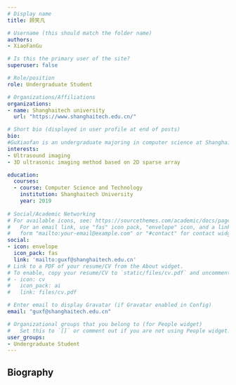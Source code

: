 ```yaml
---
# Display name
title: 顾笑凡

# Username (this should match the folder name)
authors:
- XiaoFanGu

# Is this the primary user of the site?
superuser: false

# Role/position
role: Undergraduate Student

# Organizations/Affiliations
organizations:
- name: Shanghaitech university
  url: "https://www.shanghaitech.edu.cn/"

# Short bio (displayed in user profile at end of posts)
bio: 
#GuXiaofan is an undergraduate majoring in computer science at Shanghaitech university. He is currently working on 3D ultrasonic imaging method based on 2D sparse array
interests:
- Ultrasound imaging
- 3D ultrasonic imaging method based on 2D sparse array

education:
  courses:
  - course: Computer Science and Technology
    institution: Shanghaitech University
    year: 2019
  
# Social/Academic Networking
# For available icons, see: https://sourcethemes.com/academic/docs/page-builder/#icons
#   For an email link, use "fas" icon pack, "envelope" icon, and a link in the
#   form "mailto:your-email@example.com" or "#contact" for contact widget.
social:
- icon: envelope
  icon_pack: fas
  link: 'mailto:guxf@shanghaitech.edu.cn'
# Link to a PDF of your resume/CV from the About widget.
# To enable, copy your resume/CV to `static/files/cv.pdf` and uncomment the lines below.
# - icon: cv
#   icon_pack: ai
#   link: files/cv.pdf

# Enter email to display Gravatar (if Gravatar enabled in Config)
email: "guxf@shanghaitech.edu.cn"

# Organizational groups that you belong to (for People widget)
#   Set this to `[]` or comment out if you are not using People widget.
user_groups:
- Undergraduate Student
---
```

## **Biography**